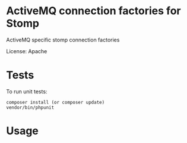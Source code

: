 ActiveMQ connection factories for Stomp
=======================================

ActiveMQ specific stomp connection factories

License:  Apache

Tests
=====
To run unit tests:

	composer install (or composer update)
	vendor/bin/phpunit





Usage
=====

